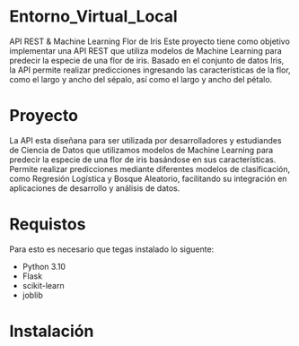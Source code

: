 # Entorno_Virtual_Local
API REST &amp; Machine Learning
Flor de Iris
Este proyecto tiene como objetivo implementar una API REST que utiliza modelos de Machine Learning para predecir la especie de una flor de iris. Basado en el conjunto de datos Iris, la API permite realizar predicciones ingresando las características de la flor, como el largo y ancho del sépalo, así como el largo y ancho del pétalo.
# Proyecto
La API esta diseñana para ser utilizada por desarrolladores y estudiandes de Ciencia de Datos que utilizamos modelos de Machine Learning para predecir la especie de una flor de iris basándose en sus características. Permite realizar predicciones mediante diferentes modelos de clasificación, como Regresión Logística y Bosque Aleatorio, facilitando su integración en aplicaciones de desarrollo y análisis de datos.
# Requistos 
Para esto es necesario que tegas instalado lo siguente:
- Python 3.10
- Flask
- scikit-learn
- joblib
  
# Instalación
